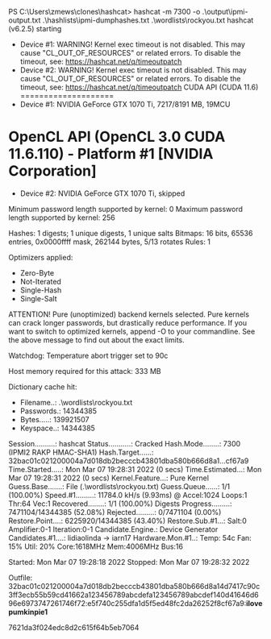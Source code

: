 PS C:\Users\zmews\clones\hashcat> hashcat -m 7300 -o .\output\ipmi-output.txt .\hashlists\ipmi-dumphashes.txt .\wordlists\rockyou.txt
hashcat (v6.2.5) starting

* Device #1: WARNING! Kernel exec timeout is not disabled.
             This may cause "CL_OUT_OF_RESOURCES" or related errors.
             To disable the timeout, see: https://hashcat.net/q/timeoutpatch
* Device #2: WARNING! Kernel exec timeout is not disabled.
             This may cause "CL_OUT_OF_RESOURCES" or related errors.
             To disable the timeout, see: https://hashcat.net/q/timeoutpatch
CUDA API (CUDA 11.6)
====================
* Device #1: NVIDIA GeForce GTX 1070 Ti, 7217/8191 MB, 19MCU

OpenCL API (OpenCL 3.0 CUDA 11.6.110) - Platform #1 [NVIDIA Corporation]
========================================================================
* Device #2: NVIDIA GeForce GTX 1070 Ti, skipped

Minimum password length supported by kernel: 0
Maximum password length supported by kernel: 256

Hashes: 1 digests; 1 unique digests, 1 unique salts
Bitmaps: 16 bits, 65536 entries, 0x0000ffff mask, 262144 bytes, 5/13 rotates
Rules: 1

Optimizers applied:
* Zero-Byte
* Not-Iterated
* Single-Hash
* Single-Salt

ATTENTION! Pure (unoptimized) backend kernels selected.
Pure kernels can crack longer passwords, but drastically reduce performance.
If you want to switch to optimized kernels, append -O to your commandline.
See the above message to find out about the exact limits.

Watchdog: Temperature abort trigger set to 90c

Host memory required for this attack: 333 MB

Dictionary cache hit:
* Filename..: .\wordlists\rockyou.txt
* Passwords.: 14344385
* Bytes.....: 139921507
* Keyspace..: 14344385


Session..........: hashcat
Status...........: Cracked
Hash.Mode........: 7300 (IPMI2 RAKP HMAC-SHA1)
Hash.Target......: 32bac01c021200004a7d018db2becccb43801dba580b666d8a1...cf67a9
Time.Started.....: Mon Mar 07 19:28:31 2022 (0 secs)
Time.Estimated...: Mon Mar 07 19:28:31 2022 (0 secs)
Kernel.Feature...: Pure Kernel
Guess.Base.......: File (.\wordlists\rockyou.txt)
Guess.Queue......: 1/1 (100.00%)
Speed.#1.........: 11784.0 kH/s (9.93ms) @ Accel:1024 Loops:1 Thr:64 Vec:1
Recovered........: 1/1 (100.00%) Digests
Progress.........: 7471104/14344385 (52.08%)
Rejected.........: 0/7471104 (0.00%)
Restore.Point....: 6225920/14344385 (43.40%)
Restore.Sub.#1...: Salt:0 Amplifier:0-1 Iteration:0-1
Candidate.Engine.: Device Generator
Candidates.#1....: lidiaolinda -> iarn17
Hardware.Mon.#1..: Temp: 54c Fan: 15% Util: 20% Core:1618MHz Mem:4006MHz Bus:16

Started: Mon Mar 07 19:28:18 2022
Stopped: Mon Mar 07 19:28:32 2022

Outfile: 32bac01c021200004a7d018db2becccb43801dba580b666d8a14d7417c90c3ff3ecb55b59cd41662a123456789abcdefa123456789abcdef140d41646d696e6973747261746f72:e5f740c255dfa1d5f5ed48fc2da26252f8cf67a9:**ilovepumkinpie1**

7621da3f024edc8d2c615f64b5eb7064